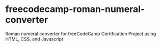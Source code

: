 # freecodecamp-roman-numeral-converter
Roman numeral converter for freeCodeCamp Certification Project using HTML, CSS, and Javascript
